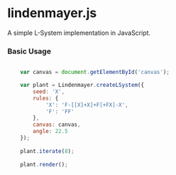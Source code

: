 # lindenmayer.js

A simple L-System implementation in JavaScript.

### Basic Usage

```javascript

	var canvas = document.getElementById('canvas');

    var plant = Lindenmayer.createLSystem({
        seed: 'X',
        rules: {
            'X': 'F-[[X]+X]+F[+FX]-X',
            'F': 'FF'
        },
        canvas: canvas,
        angle: 22.5
    });
    
    plant.iterate(8);
    
    plant.render();


```

